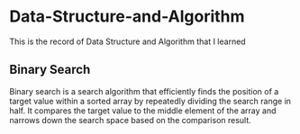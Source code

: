 # Data-Structure-and-Algorithm
  This is the record of Data Structure and Algorithm that I learned

## Binary Search
  
Binary search is a search algorithm that efficiently finds the position of a target value within a sorted array by repeatedly dividing the search range in half. 
It compares the target value to the middle element of the array and narrows down the search space based on the comparison result.
